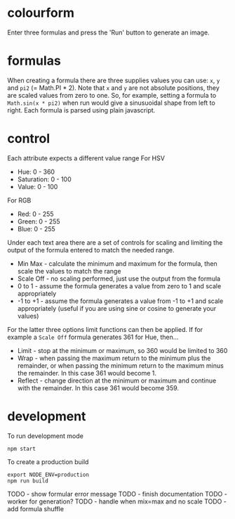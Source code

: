 # colourform
Enter three formulas and press the 'Run' button to generate an image.

# formulas
When creating a formula there are three supplies values you can use:  `x`, `y` and `pi2` (= Math.PI * 2).
Note that `x` and `y` are not absolute positions, they are scaled values from zero to one.
So, for example, setting a formula to `Math.sin(x * pi2)` when run would give a sinusuoidal shape from left to right.
Each formula is parsed using plain javascript.

# control
Each attribute expects a different value range
For HSV
* Hue: 0 - 360
* Saturation: 0 - 100
* Value: 0 - 100

For RGB
* Red: 0 - 255
* Green: 0 - 255
* Blue: 0 - 255

Under each text area there are a set of controls for scaling and limiting the output of the formula entered to match the needed range.
* Min Max - calculate the minimum and maximum for the formula, then scale the values to match the range
* Scale Off - no scaling performed, just use the output from the formula
* 0 to 1 - assume the formula generates a value from zero to 1 and scale appropriately
* -1 to +1 - assume the formula generates a value from -1 to +1 and scale appropriately (useful if you are using sine or cosine to generate your values)

For the latter three options limit functions can then be applied. If for example a `Scale Off` formula generates 361 for Hue, then...
* Limit - stop at the minimum or maximum, so 360 would be limited to 360
* Wrap - when passing the maximum return to the minimum plus the remainder, or when passing the minimum return to the maximum minus the remainder. In this case 361 would become 1.
* Reflect - change direction at the minimum or maximum and continue with the remainder. In this case 361 would become 359.

# development
To run development mode
```
npm start
```
To create a production build
```
export NODE_ENV=production
npm run build
```

TODO - show formular error message
TODO - finish documentation
TODO - worker for generation?
TODO - handle when mix=max and no scale
TODO - add formula shuffle

